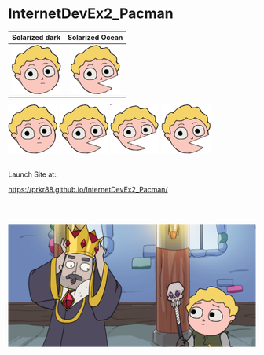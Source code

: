 # InternetDevEx2_Pacman

Solarized dark             |  Solarized Ocean
:-------------------------:|:-------------------------:
<img src="images/pacDrorAni_right1.svg" width="100" height="100"> |  <img src="images/pacDrorAni_right2.svg" width="100" height="100">
    
<img src="images/pacDrorAni_right1.svg" width="100" height="100">
<img src="images/pacDrorAni_right2.svg" width="100" height="100">
<img src="images/pacDrorAni_right3.svg" width="100" height="100">
<img src="images/pacDrorAni_right4.svg" width="100" height="100">

<br>
<br>

Launch Site at:

https://prkr88.github.io/InternetDevEx2_Pacman/

<br>
<br>


![](images/img_welcome.png)
